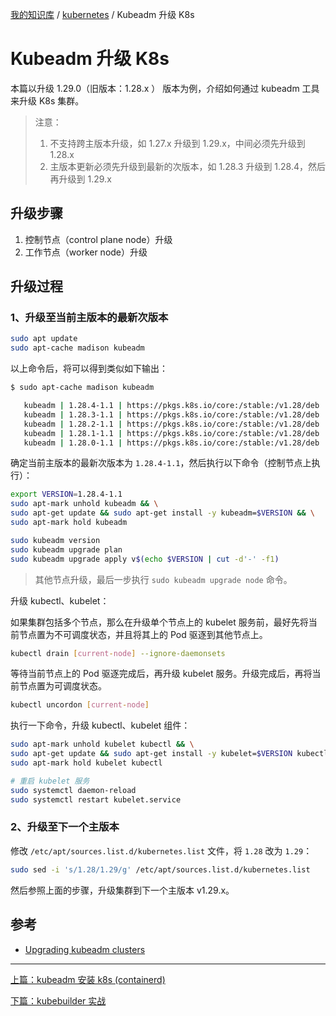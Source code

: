 [我的知识库](../README.md) / [kubernetes](zz_gneratered_mdi.md) / Kubeadm 升级 K8s

# Kubeadm 升级 K8s

本篇以升级 1.29.0（旧版本：1.28.x ） 版本为例，介绍如何通过 kubeadm 工具来升级 K8s 集群。

> 注意：
>
> 1. 不支持跨主版本升级，如 1.27.x 升级到 1.29.x，中间必须先升级到 1.28.x
> 2. 主版本更新必须先升级到最新的次版本，如 1.28.3 升级到 1.28.4，然后再升级到 1.29.x

## 升级步骤

1. 控制节点（control plane node）升级
2. 工作节点（worker node）升级

## 升级过程

### 1、升级至当前主版本的最新次版本

```bash
sudo apt update
sudo apt-cache madison kubeadm
```

以上命令后，将可以得到类似如下输出：

```bash
$ sudo apt-cache madison kubeadm

   kubeadm | 1.28.4-1.1 | https://pkgs.k8s.io/core:/stable:/v1.28/deb  Packages
   kubeadm | 1.28.3-1.1 | https://pkgs.k8s.io/core:/stable:/v1.28/deb  Packages
   kubeadm | 1.28.2-1.1 | https://pkgs.k8s.io/core:/stable:/v1.28/deb  Packages
   kubeadm | 1.28.1-1.1 | https://pkgs.k8s.io/core:/stable:/v1.28/deb  Packages
   kubeadm | 1.28.0-1.1 | https://pkgs.k8s.io/core:/stable:/v1.28/deb  Packages
```

确定当前主版本的最新次版本为 `1.28.4-1.1`，然后执行以下命令（控制节点上执行）：

```bash
export VERSION=1.28.4-1.1
sudo apt-mark unhold kubeadm && \
sudo apt-get update && sudo apt-get install -y kubeadm=$VERSION && \
sudo apt-mark hold kubeadm

sudo kubeadm version
sudo kubeadm upgrade plan
sudo kubeadm upgrade apply v$(echo $VERSION | cut -d'-' -f1)
```

> 其他节点升级，最后一步执行 `sudo kubeadm upgrade node` 命令。

升级 kubectl、kubelet：

如果集群包括多个节点，那么在升级单个节点上的 kubelet 服务前，最好先将当前节点置为不可调度状态，并且将其上的 Pod 驱逐到其他节点上。

```bash
kubectl drain [current-node] --ignore-daemonsets
```

等待当前节点上的 Pod 驱逐完成后，再升级 kubelet 服务。升级完成后，再将当前节点置为可调度状态。

```bash
kubectl uncordon [current-node]
```

执行一下命令，升级 kubectl、kubelet 组件：

```bash
sudo apt-mark unhold kubelet kubectl && \
sudo apt-get update && sudo apt-get install -y kubelet=$VERSION kubectl=$VERSION && \
sudo apt-mark hold kubelet kubectl

# 重启 kubelet 服务
sudo systemctl daemon-reload
sudo systemctl restart kubelet.service
```

### 2、升级至下一个主版本

修改 `/etc/apt/sources.list.d/kubernetes.list` 文件，将 `1.28` 改为 `1.29`：

```bash
sudo sed -i 's/1.28/1.29/g' /etc/apt/sources.list.d/kubernetes.list
```

然后参照上面的步骤，升级集群到下一个主版本 v1.29.x。

## 参考

- [Upgrading kubeadm clusters](https://kubernetes.io/docs/tasks/administer-cluster/kubeadm/kubeadm-upgrade/)

---
[上篇：kubeadm 安装 k8s (containerd)](kubeadm-install-k8s.md)

[下篇：kubebuilder 实战](kubebuilder-inaction.md)
